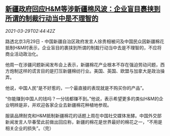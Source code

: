 <!--1616986862000-->
[新疆政府回应H&M等涉新疆棉风波：企业盲目裹挟到所谓的制裁行动当中是不理智的](https://cn.reuters.com/article/xinjiang-response-cotton-0329-mon-idCNKBS2BL07B)
------

<div><i>2021-03-29T02:44:42Z</i></div><p>路透北京3月29日 - 中国新疆自治区政府发言人徐贵相被问及中国民众因新疆棉花抵制H&amp;M时表示，企业盲目的裹挟到所谓的制裁行动当中去是不理智的，不应将商业活动政治化。</p><p>他周一在涉疆问题新闻发布会上表示，新疆棉花产业根本不存在强迫劳动问题，西方炮制这样的谎言目的是打压新疆棉纺行业。美国、英国、欧盟与加拿大是政治操弄。</p><p>他说，中国人民“是不好惹的，一个最直接的表现就是不购买你的产品”。</p><p>“你能赚到中国人的钱吗？一分钱都赚不到。”他说，表示希望更多的类似H&amp;M的企业明辨是非，并欢迎各家企业去新疆棉花种植地参观。</p><p>服装品牌耐克和H&amp;M抵制新疆棉花的话题上周在中国社交媒体发酵。中国外交部新闻发言人华春莹此前做出回应称，新疆的棉花是世界最好的棉花之一，“不用是相关企业的损失”。（完）</p>
